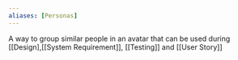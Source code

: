 ```yaml
---
aliases: [Personas]
---
```


A way to group similar people in an avatar that can be used during [[Design],[[System Requirement]], [[Testing]] and [[User Story]]
